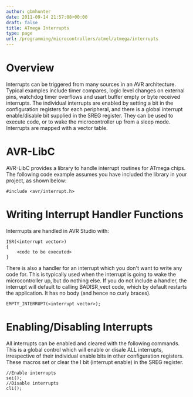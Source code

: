 ```yaml
---
author: gbmhunter
date: 2011-09-14 21:57:08+00:00
draft: false
title: ATmega Interrupts
type: page
url: /programming/microcontrollers/atmel/atmega/interrupts
---
```


# Overview





Interrupts can be triggered from many sources in an AVR architecture. Typical examples include timer compares, logic level changes on external pins, watchdog timer overflows and usart buffer empty or byte received interrupts. The individual interrupts are enabled by setting a bit in the configuration registers for each peripheral, and there is a global interrupt enable/disable bit supplied in the SREG register. They can be used to execute code, or to wake the microcontroller up from a sleep mode. Interrupts are mapped with a vector table.





# AVR-LibC





AVR-LibC provides a library to handle interrupt routines for ATmega chips. The following code example assumes you have included the library in your project, as shown below:



    
    
    #include <avr/interrupt.h>
    





# Writing Interrupt Handler Functions





Interrrupts are handled in AVR Studio with:



    
    
    ISR(<interrupt vector>)
    {
    	<code to be executed>
    }
    




There is also a handler for an interrupt which you don't want to write any code for. This is typically used when the interrupt is going to wake the microcontroller up, but do nothing else. If you do not include a handler, the interrupt will default to calling BADISR_vect code, which by default restarts the application. It has no body (and hence no curly braces).



    
    
    EMPTY_INTERRUPT(<interrupt vector>);
    





# Enabling/Disabling Interrupts




All interrupts can be enabled and cleared with the following commands. This is a global control which will enable or disale ALL interrupts, irrespective of their individual enable bits in other configuration registers. These macros set or clear the I bit (interrupt enable) in the SREG register.



    
    
    //Enable interrupts
    sei();
    //Disable interrupts
    cli();
    
